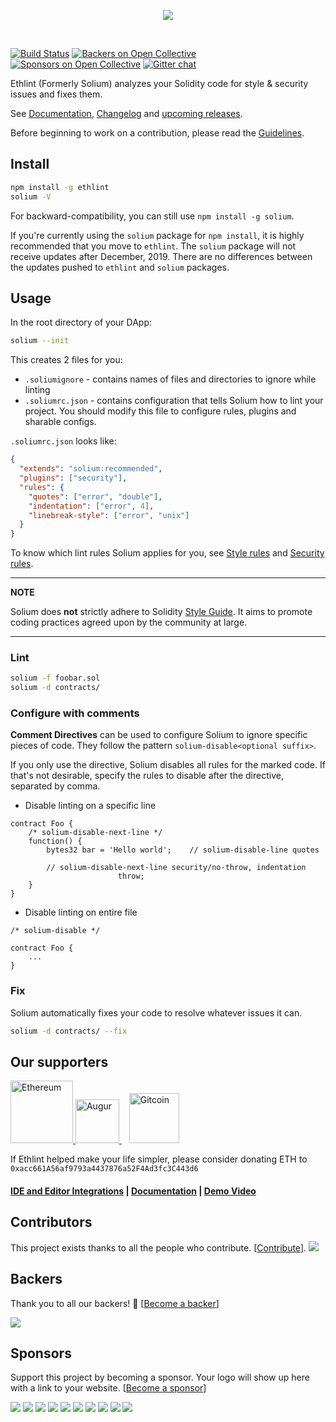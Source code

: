 <p align="center">
  <img src="./art/Solium.png">
</p>

<br />

[![Build Status](https://travis-ci.org/duaraghav8/Ethlint.svg?branch=master)](https://travis-ci.org/duaraghav8/Ethlint)
[![Backers on Open Collective](https://opencollective.com/Ethlint/backers/badge.svg)](#backers) 
[![Sponsors on Open Collective](https://opencollective.com/Ethlint/sponsors/badge.svg)](#sponsors) 
[![Gitter chat](https://badges.gitter.im/gitterHQ/gitter.svg)](https://gitter.im/Solium-linter/Lobby)

Ethlint (Formerly Solium) analyzes your Solidity code for style & security issues and fixes them.

See [Documentation](https://ethlint.readthedocs.io/), [Changelog](./CHANGELOG.md) and [upcoming releases](https://github.com/duaraghav8/Ethlint/projects).

Before beginning to work on a contribution, please read the [Guidelines](./CONTRIBUTING.md).

## Install
```bash
npm install -g ethlint
solium -V
```

For backward-compatibility, you can still use `npm install -g solium`.

If you're currently using the `solium` package for `npm install`, it is highly recommended that you move to `ethlint`. The `solium` package will not receive updates after December, 2019. There are no differences between the updates pushed to `ethlint` and `solium` packages.

## Usage
In the root directory of your DApp:
```bash
solium --init
```

This creates 2 files for you:
- `.soliumignore` - contains names of files and directories to ignore while linting
- `.soliumrc.json` - contains configuration that tells Solium how to lint your project. You should modify this file to configure rules, plugins and sharable configs.

`.soliumrc.json` looks like:

```json
{
  "extends": "solium:recommended",
  "plugins": ["security"],
  "rules": {
    "quotes": ["error", "double"],
    "indentation": ["error", 4],
    "linebreak-style": ["error", "unix"]
  }
}
```

To know which lint rules Solium applies for you, see [Style rules](http://ethlint.readthedocs.io/en/latest/user-guide.html#list-of-style-rules) and [Security rules](https://www.npmjs.com/package/solium-plugin-security#list-of-rules).

---
**NOTE**

Solium does **not** strictly adhere to Solidity [Style Guide](http://solidity.readthedocs.io/en/latest/style-guide.html). It aims to promote coding practices agreed upon by the community at large.

---

### Lint
```bash
solium -f foobar.sol
solium -d contracts/
```

### Configure with comments
**Comment Directives** can be used to configure Solium to ignore specific pieces of code.
They follow the pattern `solium-disable<optional suffix>`.

If you only use the directive, Solium disables all rules for the marked code. If that's not desirable, specify the rules to disable after the directive, separated by comma.

- Disable linting on a specific line
```
contract Foo {
	/* solium-disable-next-line */
	function() {
		bytes32 bar = 'Hello world';	// solium-disable-line quotes

		// solium-disable-next-line security/no-throw, indentation
						throw;
	}
}
```

- Disable linting on entire file

```
/* solium-disable */

contract Foo {
	...
}
```

### Fix
Solium automatically fixes your code to resolve whatever issues it can.
```bash
solium -d contracts/ --fix
```

## Our supporters
<p align="left">
  <a href="https://blog.ethereum.org/2018/03/07/announcing-beneficiaries-ethereum-foundation-grants/">
    <img src="./art/ethereum-logo.png" width="100" alt="Ethereum">
  </a>
  <a href="https://medium.com/@AugurProject/announcing-the-augur-bounty-program-bf11b1e1b7cf">
    <img src="./art/augur.png" width="70" alt="Augur">
  </a>
  &nbsp;&nbsp;
  <a href="https://gitcoin.co/universe?sort=None&direction=-&page=1&q=solium">
    <img src="./art/gitcoin.png" width="80" alt="Gitcoin">
  </a>
</p>

If Ethlint helped make your life simpler, please consider donating ETH to `0xacc661A56af9793a4437876a52F4Ad3fc3C443d6`

#### [IDE and Editor Integrations](http://solium.readthedocs.io/en/latest/user-guide.html#index-9) | [Documentation](https://ethlint.readthedocs.io) | [Demo Video](https://www.youtube.com/watch?v=MlQ6fzwixpI)

## Contributors

This project exists thanks to all the people who contribute. [[Contribute](CONTRIBUTING.md)].
<a href="https://github.com/duaraghav8/Ethlint/graphs/contributors"><img src="https://opencollective.com/Ethlint/contributors.svg?width=890&button=false" /></a>


## Backers

Thank you to all our backers! 🙏 [[Become a backer](https://opencollective.com/Ethlint#backer)]

<a href="https://opencollective.com/Ethlint#backers" target="_blank"><img src="https://opencollective.com/Ethlint/backers.svg?width=890"></a>


## Sponsors

Support this project by becoming a sponsor. Your logo will show up here with a link to your website. [[Become a sponsor](https://opencollective.com/Ethlint#sponsor)]

<a href="https://opencollective.com/Ethlint/sponsor/0/website" target="_blank"><img src="https://opencollective.com/Ethlint/sponsor/0/avatar.svg"></a>
<a href="https://opencollective.com/Ethlint/sponsor/1/website" target="_blank"><img src="https://opencollective.com/Ethlint/sponsor/1/avatar.svg"></a>
<a href="https://opencollective.com/Ethlint/sponsor/2/website" target="_blank"><img src="https://opencollective.com/Ethlint/sponsor/2/avatar.svg"></a>
<a href="https://opencollective.com/Ethlint/sponsor/3/website" target="_blank"><img src="https://opencollective.com/Ethlint/sponsor/3/avatar.svg"></a>
<a href="https://opencollective.com/Ethlint/sponsor/4/website" target="_blank"><img src="https://opencollective.com/Ethlint/sponsor/4/avatar.svg"></a>
<a href="https://opencollective.com/Ethlint/sponsor/5/website" target="_blank"><img src="https://opencollective.com/Ethlint/sponsor/5/avatar.svg"></a>
<a href="https://opencollective.com/Ethlint/sponsor/6/website" target="_blank"><img src="https://opencollective.com/Ethlint/sponsor/6/avatar.svg"></a>
<a href="https://opencollective.com/Ethlint/sponsor/7/website" target="_blank"><img src="https://opencollective.com/Ethlint/sponsor/7/avatar.svg"></a>
<a href="https://opencollective.com/Ethlint/sponsor/8/website" target="_blank"><img src="https://opencollective.com/Ethlint/sponsor/8/avatar.svg"></a>
<a href="https://opencollective.com/Ethlint/sponsor/9/website" target="_blank"><img src="https://opencollective.com/Ethlint/sponsor/9/avatar.svg"></a>


